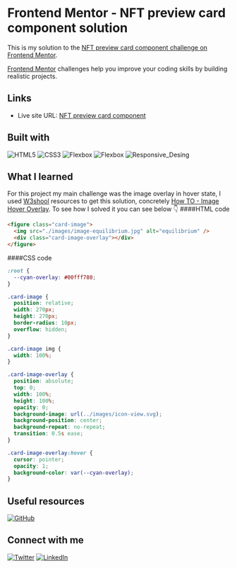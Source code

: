 # Frontend Mentor - NFT preview card component solution

This is my solution to the [NFT preview card component challenge on Frontend Mentor](https://www.frontendmentor.io/challenges/nft-preview-card-component-SbdUL_w0U).

[Frontend Mentor](https://www.frontendmentor.io) challenges help you improve your coding skills by building realistic projects.

## Links

- Live site URL: [NFT preview card component](https://melissavi08.github.io/nft-preview-card-component/index.html)

## Built with

<img alt='HTML5' src='https://img.shields.io/badge/HTML-100000?style=flat&logo=HTML5&logoColor=white&labelColor=F77421&color=F77421'/> <img alt='CSS3' src='https://img.shields.io/badge/CSS_Custom_Properties-100000?style=flat&logo=CSS3&logoColor=white&labelColor=00BFFF&color=00BFFF'/> <img alt='Flexbox' src='https://img.shields.io/badge/Flexbox-100000?style=flat&logo=&logoColor=white&Color=D063E4&color=D063E4'/> <img alt='Flexbox' src='https://img.shields.io/badge/CSS_Grid-100000?style=flat&logo=&logoColor=white&Color=D063E4&color=47DAB2'/> <img alt='Responsive_Desing' src='https://img.shields.io/badge/Responsive_Desing-100000?style=flat&logo=&logoColor=white&Color=FF69B4&color=FF69B4'/>

## What I learned

For this project my main challenge was the image overlay in hover state, I used [W3shool](https://www.w3schools.com) resources to get this solution, concretely [How TO - Image Hover Overlay](http://https://www.w3schools.com/howto/howto_css_image_overlay.asp).
To see how I solved it you can see below 👇
####HTML code

```html
<figure class="card-image">
  <img src="./images/image-equilibrium.jpg" alt="equilibrium" />
  <div class="card-image-overlay"></div>
</figure>
```

####CSS code

```css
:root {
  --cyan-overlay: #00fff780;
}

.card-image {
  position: relative;
  width: 270px;
  height: 270px;
  border-radius: 10px;
  overflow: hidden;
}

.card-image img {
  width: 100%;
}

.card-image-overlay {
  position: absolute;
  top: 0;
  width: 100%;
  height: 100%;
  opacity: 0;
  background-image: url(../images/icon-view.svg);
  background-position: center;
  background-repeat: no-repeat;
  transition: 0.5s ease;
}

.card-image-overlay:hover {
  cursor: pointer;
  opacity: 1;
  background-color: var(--cyan-overlay);
}
```

## Useful resources

<a href='https://www.w3schools.com/' target="_blank"><img alt='GitHub' src='https://img.shields.io/badge/W3schools-100000?style=flat&logoColor=white&color=04aa6d'/></a>

## Connect with me

<a href='https://twitter.com/melissa_vi2' target="_blank"><img alt='Twitter' src='https://img.shields.io/badge/melissa__vi2-100000?style=flat&logo=Twitter&logoColor=white&labelColor=00BFFF&color=FF69B4'/></a> <a href='https://www.linkedin.com/in/melissa-villegas' target="_blank"><img alt='LinkedIn' src='https://img.shields.io/badge/Melissa_Villegas-100000?style=flat&logo=LinkedIn&logoColor=white&labelColor=00BFFF&color=FF69B4'/></a>
